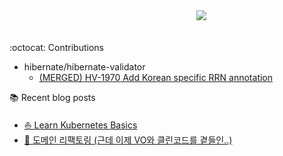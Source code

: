 <div align='center'>
ㅤ ㅤ ㅤㅤㅤㅤㅤㅤ<img src='https://github-profile-trophy.vercel.app/?username=ing9990&theme=darkhub&rank=SECRET,SSS,SS,S,AAA,AA,A'>
</div>
<br/>

:octocat: Contributions

- hibernate/hibernate-validator
    - [(MERGED) HV-1970 Add Korean specific RRN annotation](https://github.com/hibernate/hibernate-validator/pull/1338)

:books: Recent blog posts

- [⛵ Learn Kubernetes Basics](https://www.ing9990.xyz/contents/tech/kubernetes)
- [🧹 도메인 리팩토링 (근데 이제 VO와 클린코드를 곁들인..)](https://www.ing9990.xyz/51c1b8f2-2cad-42e8-845f-604841f31d60)
